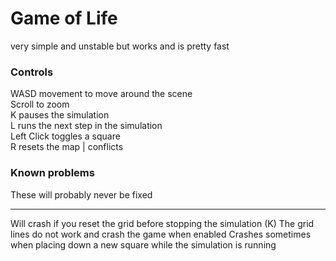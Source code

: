 # Game of Life
very simple and unstable but works and is pretty fast

### Controls
WASD movement to move around the scene\
Scroll to zoom\
K pauses the simulation\
L runs the next step in the simulation\
Left Click toggles a square\
R resets the map | conflicts

### Known problems
These will probably never be fixed
* * *
Will crash if you reset the grid before stopping the simulation (K)
The grid lines do not work and crash the game when enabled
Crashes sometimes when placing down a new square while the simulation is running
